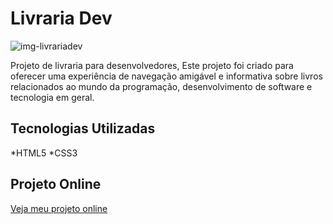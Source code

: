 <h1 (align-items:center)>Livraria Dev</h1>

![img-livrariadev](https://github.com/beamatias/dev-livraria/assets/140823685/c677be36-a5a6-4424-9bd1-35458c5f2004)

<p>Projeto de livraria para desenvolvedores, Este projeto foi criado para oferecer uma experiência de navegação amigável e informativa sobre livros relacionados ao mundo da programação, desenvolvimento de software e tecnologia em geral.</p>

<h2>Tecnologias Utilizadas</h2>

*HTML5
*CSS3

<h2>Projeto Online</h2>

[Veja meu projeto online](https://beamatias.github.io/dev-livraria/)

